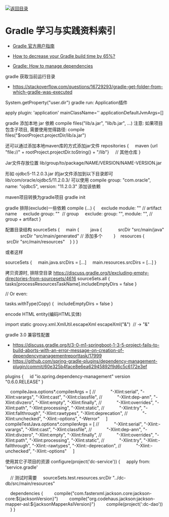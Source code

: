 [![返回目录](https://parg.co/UGo)](https://parg.co/b4z) 
 
 


 


 


 



# Gradle 学习与实践资料索引



- [Gradle 官方用户指南](https://docs.gradle.org/current/userguide/userguide.html)

- [How to decrease your Gradle build time by 65%?](http://6me.us/QpxUcN) 

- [Gradle: How to manage dependencies](http://6me.us/RGl3) 


gradle 获取当前运行目录


- https://stackoverflow.com/questions/16729293/gradle-get-folder-from-which-gradle-was-executed


System.getProperty("user.dir")
gradle run: Application插件


apply plugin: 'application'
mainClassName=''
applicationDefaultJvmArgs=[]


gradle 添加本地 jar 依赖
compile files("lib/a.jar", "lib/b.jar", ...)
注意: 如果项目包含子项目, 需要使用觉得路径:
compile files("$rootProject.projectDir/lib/a.jar")


还可以通过添加本地maven库的方式添加jar文件
repositories {
    maven {url "file://" + rootProject.projectDir.toString() + "/lib"}
    // 其他仓库
}


Jar文件存放位置
lib/group/to/package/NAME/VERSION/NAME-VERSION.jar


形如 ojdbc5-11.2.0.3.jar 的jar文件添加到以下目录即可
lib/com/oracle/ojdbc5/11.2.0.3/
可以使用
compile group: "com.oracle", name: "ojdbc5", version: "11.2.0.3"
添加该依赖


maven项目转换为gradle项目
gradle init


gradle 排除(exclude)一些依赖
compile (...) {
    exclude module: "" // artifact name
    exclude group: ""  // group
    exclude: group: "", module: "", // group + artifact
}


配置目录结构
sourceSets {
    main {
        java {
            srcDir "src/main/java"
            srcDir "src/main/generated" // 添加多个
        }
   resources {
       srcDir "src/main/resources"
   }
}
}


或者这样


sourceSets {
    main.java.srcDirs = [...]
    main.resources.srcDirs = [...]
}


拷贝资源时, 排除空目录
https://discuss.gradle.org/t/excluding-empty-directories-from-sourcesets/4616
sourceSets.all {
  tasks[processResourcesTaskName].includeEmptyDirs = false
}


// Or even:


tasks.withType(Copy) {
  includeEmptyDirs = false
}


encode HTML entity(编码HTML实体)


import static groovy.xml.XmlUtil.escapeXml
escapeXml("&")  // -> "&amp;"


gradle 3.0 兼容性配置


- https://discuss.gradle.org/t/3-0-m1-springboot-1-3-5-project-fails-to-build-aborts-with-an-error-message-on-creation-of-dependencymanagementreporttask/17999
- https://github.com/spring-gradle-plugins/dependency-management-plugin/commit/60e325b4face8e6ea62945892f9d6c5c6172e3ef


plugins {
    id "io.spring.dependency-management" version "0.6.0.RELEASE"
}


    compileJava.options*.compilerArgs = [
//            "-Xlint:serial", "-Xlint:varargs", "-Xlint:cast", "-Xlint:classfile",
//            "-Xlint:dep-ann", "-Xlint:divzero", "-Xlint:empty", "-Xlint:finally",
//            "-Xlint:overrides", "-Xlint:path", "-Xlint:processing", "-Xlint:static",
//            "-Xlint:try", "-Xlint:fallthrough", "-Xlint:rawtypes", "-Xlint:deprecation",
//            "-Xlint:unchecked", "-Xlint:-options", "-Werror"
    ]
    compileTestJava.options*.compilerArgs = [
//            "-Xlint:serial", "-Xlint:-varargs", "-Xlint:cast", "-Xlint:classfile",
//            "-Xlint:dep-ann", "-Xlint:divzero", "-Xlint:empty", "-Xlint:finally",
//            "-Xlint:overrides", "-Xlint:path", "-Xlint:processing", "-Xlint:static",
//            "-Xlint:try", "-Xlint:-fallthrough", "-Xlint:-rawtypes", "-Xlint:-deprecation",
//            "-Xlint:-unchecked", "-Xlint:-options"
    ]


使用其它子项目的资源
configure(project('dc-service')) {
    apply from: 'service.gradle'


    // 测试时需要
    sourceSets.test.resources.srcDir "../dc-db/src/main/resources"


    dependencies {
        compile("com.fasterxml.jackson.core:jackson-core:${jacksonVersion}")
        compile("org.codehaus.jackson:jackson-mapper-asl:${jacksonMapperAslVersion}")
        compile(project(':dc-dao'))
    }
}